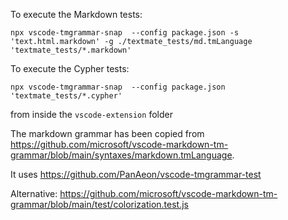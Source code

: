 To execute the Markdown tests:

```
npx vscode-tmgrammar-snap  --config package.json -s 'text.html.markdown' -g ./textmate_tests/md.tmLanguage 'textmate_tests/*.markdown'
```

To execute the Cypher tests:

```
npx vscode-tmgrammar-snap  --config package.json 'textmate_tests/*.cypher'
```

from inside the `vscode-extension` folder

The markdown grammar has been copied from https://github.com/microsoft/vscode-markdown-tm-grammar/blob/main/syntaxes/markdown.tmLanguage.

It uses https://github.com/PanAeon/vscode-tmgrammar-test

Alternative: https://github.com/microsoft/vscode-markdown-tm-grammar/blob/main/test/colorization.test.js
